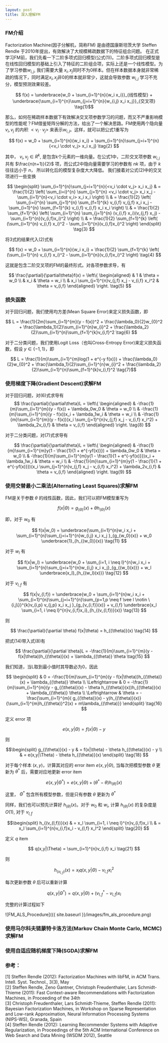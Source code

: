 ```yaml
---
layout: post
title: 深入理解FM
---
```


### FM介绍
Factorization Machine(因子分解机，简称FM) 是由德国康斯坦茨大学 Steffen Rendle 于2010年提出，有效解决了大规模稀疏数据下的特征组合问题。
在正式学习FM前，我们先看一下二阶多项式回归模型(公式(1))。二阶多项式回归模型是在线性回归模型的基础上引入了特征的二阶组合项，实际上还是一个线性模型。为了学习参数$w_{i,j}$, 我们需要大量 $x_i, x_j$同时不为0样本。但在样本数据本身就非常稀疏的情况下，同时满足$x_i, x_j$非0的样本就非常少，这就会导致参数 $w_{i,j}$ 学习不充分，模型预测效果较差。

$$ f(x) = \underbrace{w_0 + \sum_{i=1}^{n}{w_i x_i}}_{线性模型} + \underbrace{\sum_{i=1}^{n}\sum_{j=i+1}^{n}{w_{i,j} x_i x_j}}_{交叉项} \tag{1}$$

那么，如何在稀疏样本数据下有效解决交叉项参数学习的问题，而又不严重影响模型的性能呢？FM借鉴矩阵分解的方法，给出了一个解决思路。FM使用两个隐向量 $v_i, v_j$ 的内积 $<v_i \cdot v_j>$ 来表示$w_{i, j}$。这样，就可以把公式1重写为

$$ f(x) = w_0 + \sum_{i=1}^{n}{w_i x_i} + \sum_{i=1}^{n}\sum_{j=i+1}^{n}{<v_i \cdot v_j> x_i x_j} \tag{2} $$

其中， $v_i, v_j \in R^k$, 是包含k个元素的一维向量。在公式1中，二阶交叉项参数 $w_{i, j}$ 共有 $\frac{n(n+1)}{2}$ 项，而公式2中隐向量需要学习的参数有 $nk$ 项，由于 $k$ 往往远小于 $n$， 所以转化后的模型复杂度大大降低。
我们接着对公式(2)中的交叉项进行一些变换

$$
\begin{split}
\sum_{i=1}^{n}\sum_{j=i+1}^{n}{<v_i \cdot v_j> x_i x_j} & = \frac{1}{2} \left( \sum_{i=i}^{n} \sum_{j=1}^{n} <v_i \cdot v_j> x_i x_j - \sum_{i=1}^{n}<v_i \cdot v_i> x_i x_i \right) \\
& = \frac{1}{2} \left( \sum_{i=i}^{n} \sum_{j=1}^{n} \sum_{f=1}^{k} v_{i,f} v_{j,f} x_i x_j - \sum_{i=1}^{n} \sum_{f=1}^{k} v_{i,f} v_{i,f} x_i x_i \right) \\
& = \frac{1}{2} \sum_{f=1}^{k} \left( \sum_{i=1}^{n} \sum_{j=1}^{n} (v_{i,f} x_i)(v_{j,f} x_j) - \sum_{i=1}^{n}(v_{i,f}x_i)^2 \right) \\
& = \frac{1}{2} \sum_{f=1}^{k} \left( (\sum_{i=1}^{n} v_{i,f} x_i)^2 - \sum_{i=1}^{n}(v_{i,f}x_i)^2 \right)
\end{split} \tag{3}
$$

将3式的结果代入(2)式有

$$ f(x) = w_0 + \sum_{i=1}^{n}{w_i x_i} + \frac{1}{2} \sum_{f=1}^{k} \left( (\sum_{i=1}^{n} v_{i,f} x_i)^2 - \sum_{i=1}^{n}(v_{i,f}x_i)^2 \right) \tag{4} $$

这就是包含二阶交叉项的FM的最终形式。对各项参数求导，有

$$
\frac{\partial}{\partial\theta}f(x) =
\left\{ \begin{aligned}
& 1 & \theta = w_0 \\
& x_i & \theta = w_i \\
& x_i \sum_{j=1}^{n}v_{j,f} x_j - v_{i,f} x_i^2 & \theta = v_{i,f}
\end{aligned}
\right. \tag{5}
$$

### 损失函数
对于回归问题，我们使用均方差(Mean Square Error)来定义损失函数，即

$$ L = \frac{1}{2m}\sum_{i=1}^{m}(y - f(x))^2 + \frac{\lambda_0}{2}w_{0}^2 + \frac{\lambda_1}{2}\sum_{i=1}^{n}w_{i}^2 + \frac{\lambda_2}{2}\sum_{i=1}^{n}\sum_{f=1}^{k}v_{i,f}^2 \tag{6} $$

对于二分类问题，我们使用Logit Loss（也叫Cross-Entropy Error)来定义损失函数，假设 $y \in \{-1, 1\}$，即

$$ L = \frac{1}{m}\sum_{i=1}^{m}log(1 + e^{-y f(x)}) + \frac{\lambda_0}{2}w_{0}^2 + \frac{\lambda_1}{2}\sum_{i=1}^{n}w_{i}^2 + \frac{\lambda_2}{2}\sum_{i=1}^{n}\sum_{f=1}^{k}v_{i,f}^2 \tag{7}$$


### 使用梯度下降(Gradient Descent)求解FM
对于回归问题，对(6)式求导有
$$
\frac{\partial}{\partial\theta}L =
\left\{ \begin{aligned}
& -\frac{1}{m}\sum_{i=1}^{m}(y - f(x)) + \lambda_0w_0 & \theta = w_0 \\
& -\frac{1}{m}\sum_{i=1}^{m}(y - f(x))x_i + \lambda_1w_i & \theta = w_i \\
& -\frac{1}{m}\sum_{i=1}^{m}(y - f(x))(x_i \sum_{j=1}^{n}v_{j,f} x_j - v_{i,f} x_i^2) + \lambda_2v_{i,f} & \theta = v_{i,f}
\end{aligned}
\right. \tag{8}
$$


对于二分类问题，对(7)式求导有

$$
\frac{\partial}{\partial\theta}L =
\left\{ \begin{aligned}
& -\frac{1}{m}\sum_{i=1}^{m}y(1 - \frac{1}{1 + e^{-yf(x)}}) + \lambda_0w_0 & \theta = w_0 \\
& -\frac{1}{m}\sum_{i=1}^{m}y(1 - \frac{1}{1 + e^{-yf(x)}})x_i + \lambda_1w_i & \theta = w_i \\
& -\frac{1}{m}\sum_{i=1}^{m}y(1 - \frac{1}{1 + e^{-yf(x)}})(x_i \sum_{j=1}^{n}v_{j,f} x_j - v_{i,f} x_i^2) + \lambda_2v_{i,f} & \theta = v_{i,f}
\end{aligned}
\right. \tag{9}
$$

### 使用交替最小二乘法(Alternating Least Squares)求解FM
FM是关于参数 $\theta$ 的线性函数，因此，我们可以把FM模型重写为

$$ f(x|\Theta) = g_{(\Theta)}(x) + \theta h_{(\Theta)}(x) \tag{10}$$

即，对于 $w_0$ 有

$$ f(x|w_0) = \underbrace{\sum_{i=1}^{n}w_i x_i + \sum_{i=1}^{n}\sum_{j=i+1}^{n}w_{i,j} x_i x_j }_{g_{w_0}(x)} + w_0 \underbrace{1}_{h_{(w_0)}(x)} \tag{11} $$

对于 $w_l$ 有

$$ f(x|w_l) = \underbrace{w_0 + \sum_{i=1, i \neq l}^{n}w_i x_i + \sum_{i=1}^{n}\sum_{j=i+1}^{n}w_{i,j} x_i x_j}_{g_{(w_l)(x)}} + w_l \underbrace{x_l}_{h_{(w_l)(x)}} \tag{12} $$

对于 $v_{l,f}$ 有

$$ f(x|v_{l,f}) = \underbrace{w_0 + \sum_{i=1}^{n}w_i x_i + \sum_{i=1}^{n}\sum_{j=i+1}^{n}\sum_{p=1,p \neq f \vee l \notin \{i,j\}}^{k}v_{i,p} v_{j,p} x_i x_j }_{g_{v_{i,f}}(x)} + v_{l,f} \underbrace{x_l \sum_{i=1, i \neq l}^{n}v_{i,f}x_i}_{h_{(v_{l,f})}(x)} \tag{13} $$

则

$$ \frac{\partial}{\partial \theta} f(x|\theta) = h_{(\theta)}(x) \tag{14} $$

把式(14)带入式(8)有

$$ \frac{\partial}{\partial \theta}L = -\frac{1}{m}\sum_{i=1}^{m}(y - f(x|\theta))h_{(\theta)}(x) + \lambda_{(\theta)} \theta \tag{15} $$

我们知道，当L取到最小值时其导数必为0，因此

$$
\begin{split}
& 0 = -\frac{1}{m}\sum_{i=1}^{m}(y - f(x|\theta))h_{(\theta)}(x) + \lambda_{(\theta)} \theta \\
\Leftrightarrow & 0 = -\frac{1}{m}\sum_{i=1}^{m}(y - g_{(\theta)}(x) - \theta h_{(\theta)}(x))h_{(\theta)}(x) + \lambda_{(\theta)} \theta \\
\Leftrightarrow & \theta = -\frac{\sum_{i=1}^{m}( g_{(\theta)}(x) - y)h_{(\theta)}(x)}{\sum_{i=1}^{m}h_{(\theta)}^2(x) + m\lambda_{(\theta)}}
\end{split} \tag{16}
$$

定义 error 项

$$ e(x,y|\Theta) = f(x|\Theta) - y \tag{17} $$

则

$$\begin{split}
g_{(\theta)}(x) - y & =  f(x|\theta) - \theta h_{(\theta)}(x) - y \\
& = e(x,y|\Theta) - \theta h_{(\theta)}(x)
\end{split} \tag{18}
$$

对于每个样本 $(x,y)$，计算其对应的 error item  $e(x,y|\Theta)$, 当每次把模型参数 $\theta$ 更新为 $\theta^{*}$ 后，需要对应地更新 error item

$$ e(x,y|\Theta^*) = e(x,y|\Theta) + (\theta^* - \theta)h_{(\theta)}(x) \tag{19} $$

这里， $\Theta^*$ 包含所有模型参数，但是只有参数 $\theta$ 更新为 $\theta^*$

同样，我们也可以预先计算好 $h_{(\theta)}(x)$。对于 $w_0$ 和 $w_i$, 计算 $h_{(\theta)}(x)$ 的复杂度是 $O(1)$, 对于 $v_{l,f}$

$$\begin{split}
h_{(v_{l,f})}(x) & = x_l \sum_{i=1, i \neq l}^{n}v_{i,f}x_i \\
& = x_l \sum_{i=1}^{n}v_{i,f}x_i - v_{l,f} x_l^2
\end{split} \tag{20}
$$

定义 $q$ item

$$ q(x,y|\Theta) = \sum_{i=1}^{n}v_{i,f} x_i \tag{21} $$

则

$$ h_{(v_{l,f})}(x) = x_l q(x,y|\Theta) - v_{l,f} x_i^2  \tag{22} $$

每次更新参数 $\theta$ 后可以重新计算

$$ q(x,y|\Theta^*) = q(x,y|\Theta) + (v_{l,f}^* - v_{l,f})x_l \tag{23} $$

完整的计算过程如下

![FM_ALS_Procedure]({{ site.baseurl }}/images/fm_als_procedure.png)

### 使用马尔科夫链蒙特卡洛方法(Markov Chain Monte Carlo, MCMC)求解FM

### 使用自适应随机梯度下降(SGDA)求解FM

### 参考：
[1]	Steffen Rendle (2012): Factorization Machines with libFM, in ACM Trans. Intell. Syst. Technol., 3(3), May  
[2] Steffen Rendle, Zeno Gantner, Christoph Freudenthaler, Lars Schmidt-Thieme (2011): Fast Context-aware Recommendations with Factorization Machines, in Proceeding of the 34th  
[3] Christoph Freudenthaler, Lars Schmidt-Thieme, Steffen Rendle (2011): Bayesian Factorization Machines, in Workshop on Sparse Representation and Low-rank Approximation, Neural Information Processing Systems (NIPS-WS), Granada, Spain  
[4] Steffen Rendle (2012): Learning Recommender Systems with Adaptive Regularization, in Proceedings of the 5th ACM International Conference on Web Search and Data Mining (WSDM 2012), Seattle
